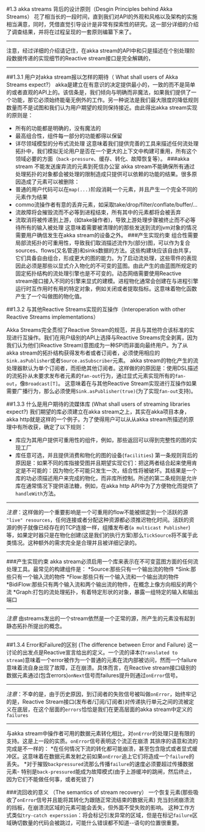 #1.3 akka streams 背后的设计原则（Desgin Principles behind Akka Streams）
花了相当长的一段时间，直到我们对API的外观和风格以及架构的实施相当满意，同时，凭借直觉引导设计是非常有探索性的研究。这一部分详细的介绍了调查结果，并将在过程呈现的一套原则编纂下来了。

___
注意，经过详细的介绍请记住，在akka stream的API中和只是描述在个别处理阶段数据传递的实现细节的Reactive stream接口是完全解耦的，
___

##1.3.1 用户对akka stream报以怎样的期待（ What shall users of Akka Streams expect?）
akka是建立在有意识的决定提供最小的，一致的而不是简单的或者直观的API上的。该信条是，我们倾向与明确而非魔法，如果我们提供了一个功能，那它必须始终能毫无例外的工作。另一种说法是我们最大限度的降低规则数量而不是试图和我们认为用户期望的规则保持接近。由此得出akka stream实现的原则是：
* 所有的功能都是明确的，没有魔法的
* 最高组合性，组件每一部分的功能都得以保留
* 详尽领域模型的分布式流处理
这意味着我们提供完善的工具来描述任何流处理拓扑中，我们模拟无论用户是否在一个更大的上下文中构建可重用，所有这个领域必要的方面（`back-pressure`、缓存、转化、故障恢复等）。
###akka stream 不能发送废弃流的元素到死信办公室
akka stream不能确保所有通过处理拓扑的对象都会被处理的限制造成只提供可以依赖的功能的结果。很多原因造成了元素可以被删除：
* 普通的用户代码可以在`map(...)`阶段消耗一个元素，并且产生一个完全不同的元素作为结果
* commo流操作者有意的丢弃元素，如采取take/drop/filter/conflate/buffer/...
* 流故障将会摧毁流而不必等到进程结束，所有其中的元素都将会被丢弃
* 流取消将被传递到上游，(如take操作者)，导致上游处理步骤被终止而不必等待所有的输入被处理
这意味着需要被清理的的那些发送到流的jvm对象的情况需要用户确信发生在akka stream的设备之外。
###产生实现约束
组合性需要局部流拓扑的可重用性，导致我们取消描述流作为(部分)图，可以作为复合sources、flows(又名管道)和sinks数据的方法。这些构建块应该自由共享，它们具备自由组合，形成更大的图的能力。为了启动流处理，这些零件的表现因此必须是那些以显式介入物化的不可变的蓝图。由此产生的由蓝图所规定的固定拓扑结构的流处理引擎也是不可变的。动态网络需要使用Reactive stream接口接入不同的引擎来显式的建模。进程物化通常会创建在与进程引擎运行时互作用时有用的特定对象，例如关闭或者提取指标。这意味着物化函数产生了一个叫做图的物化值。

##1.3.2 与其他Reactive Streams实现的互操作（Interoperation with other Reactive Streams implementations）

Akka Streams完全贯彻了Reactive Stream的规范，并且与其他符合该标准的实现进行互操作。我们在用户级别的API上选择与Reactive Streams完全剥离，因为我们认为他们(Reactive Stream)意图成为一种SPI而非面向最终用户。为了从akka stream的拓扑结构获得发布者或者订阅者，必须使用相应的`Sink.asPublisher`或者`Source.asSubscriber`元素。
akka stream的物化产生的流处理器默认为单个订阅者，而拒绝其他订阅者。这样做的的原因是：使用DSL描述的流拓扑从未要求发布者元素的`fan-out`行为，通过显式元素实现所有的`fan-out`，像`Broadcast[T]`。
这意味着在与其他Reactive Stream实现进行互操作如果需要广播行为，那么必须使用`Sink.asPublisher(true)`(为了实现`fan-out`支持)。

##1.3.3 什么是用户期待的流媒体库  (What shall users of streaming libraries expect?)
我们期望的库必须建立在akka stream之上，其实在akka项目本身，akka http就是这样的一个例子。为了使得用户可以从从akka stream所描述的原理中有所收获，确定了以下规则：
* 库应为其用户提供可重用性的组件，例如，那些返回可以得到完整性的图的实现工厂
* 库任意可选，并且提供消费和物化的图的设备(`facilities`)
第一条规则背后的原因是：如果不同的库指接受图并且期望实现它们：把这两者结合起来使用肯定是不可能的：因为物化不可能只发生一次，结合性将被破坏。其结果是一个库的功必须描述用户来完成的物化，而非库所控制。所述的第二条规则是允许库在通常情况下提供语法糖，例如，在akka http API中为了方便物化而提供了`handleWith`方法。

___
*注意*：这样做的一个重要影响是一个可重用的flow不能被绑定到一个活跃的源
`"live" resources`，任何连接或者分配这种资源都必须推迟物化时间。活跃的资源的例子就像已经存在的TCP连接一样，组播发布者(`a multicast Publisher`)等，如果定时器只是在物化创建(这是我们的执行方案)那么`TickSource`将不属于此类情况。这种额外的需求完全是合理并且被详细记录的。
___

###产生实现约束
akka stream必须启用一个库来表示在不可变蓝图方面的任何流处理工具。最常见的构建组件是：
*Source:那些只有一个输出流的物件
*Sink:那些只有一个输入流的物件
*Flow:那些只有一个输入流和一个输出流的物件
*BidiFlow:那些只有两个输入流和两个输出流的物件，在概念上像方向相反的两个流
*Graph:打包的流处理拓扑，有着特定形状的对象，暴露一组特定的输入和输出端口

___
*注意* 由streams发出的一个stream依然是一个正常的源，所产生的元素没有起到静态拓扑所提出的概念。
___

##1.3.4 Error和Failure的区别  (The difference between Error and Failure)
这一讨论的出发点是Reactive宣言给出的定义。一个流的译本(`Translated to stream`)意味着一个error被作为一个普通的元素在流内部被访问，然而一个failure意味着流自身出现了故障，正在崩溃。具体而言，在Reactive stream接口级别的数据元素通过(包含errors)`onNext`信号而failures提升则通过`onError`信号。

___
*注意*：不幸的是，由于历史原因，到订阅者的失败信号被叫做`onError`，始终牢记的是，Reactive Stream接口(发布者/订阅/订阅者)对传递执行单元之间的流被定义在底层，在这个层面的`errors`恰恰是我们在更高层面的akka stream中定义的`failures`
___
与akka stream中操作者可用的数据元素转化相比，对`onError`的处理只是有限的支持。这是上一段的实质。`onError`信号表明这个流正在崩溃
其排序的语意和流的完成是不一样的：
*在任何情况下流的转化都可能崩溃，甚至包含隐式或者显式缓冲区。这意味着在数据元素发射之前如果`onError`追上它们将造成一个`failure`的丢失。
*对于摧毁`backpressured`流那么传播`failure`的速度必须要超过传播数据元素-
特别是`back-pressured`能成为故障模式(由于上游缓冲的跳闸，然后终止，因为它们不能做任何事，或者死锁了)

###流回收的意义 （The semantics of stream recovery）
一个恢复元素(那些吸收了`onError`信号并且能将其转化为跟随正常流结束的数据元素)
充当封闭崩溃流的挡板，在崩溃流区域的元素可能会丢失，但外面不受失败的影响。
这种工作方式类似`try-catch experssion`：将会标记引发异常的区域，但是在标记`failure`区域确切数量的代码会被跳过，可能什么错误都不知道--语句的位置很重要。